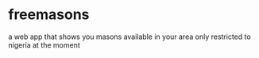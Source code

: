 # freemasons
a web app that shows you masons available in your area only restricted to nigeria at the moment
